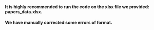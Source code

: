 #### It is highly recommended to run the code on the xlsx file we provided: papers_data.xlsx. 
#### We have manually corrected some errors of format.

